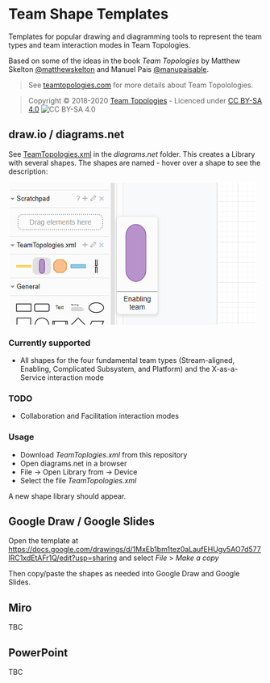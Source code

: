 # Team Shape Templates

Templates for popular drawing and diagramming tools to represent the team types and team interaction modes in Team Topologies.

Based on some of the ideas in the book _Team Topologies_ by Matthew Skelton [@matthewskelton](https://github.com/matthewskelton) and Manuel Pais [@manupaisable](https://github.com/manupaisable).

> See [teamtopologies.com](https://teamtopologies.com/) for more details about Team Topolologies.

> Copyright © 2018-2020 [Team Topologies](https://teamtopologies.com/) - Licenced under [CC BY-SA 4.0](https://creativecommons.org/licenses/by-sa/4.0/) ![CC BY-SA 4.0](https://licensebuttons.net/l/by-sa/3.0/88x31.png)

## draw.io / diagrams.net

See [TeamTopologies.xml](diagrams.net/TeamTopologies.xml) in the _diagrams.net_ folder. This creates a Library with several shapes. The shapes are named - hover over a shape to see the description:

![Screenshot of Team Topologies shape library in diagrams.net](diagrams.net/2020-06-25--TT-drawing-shapes--diagrams_net.png)

### Currently supported

* All shapes for the four fundamental team types (Stream-aligned, Enabling, Complicated Subsystem, and Platform) and the X-as-a-Service interaction mode

### TODO

* Collaboration and Facilitation interaction modes

### Usage

* Download _TeamToplogies.xml_ from this repository
* Open diagrams.net in a browser
* File -> Open Library from -> Device
* Select the file _TeamTopologies.xml_

A new shape library should appear. 

## Google Draw / Google Slides

Open the template at <https://docs.google.com/drawings/d/1MxEb1bm1tez0aLaufEHUgv5AO7d577lRC1xdEtAFr1Q/edit?usp=sharing> and select _File_ > _Make a copy_

Then copy/paste the shapes as needed into Google Draw and Google Slides.

## Miro

TBC

## PowerPoint

TBC
